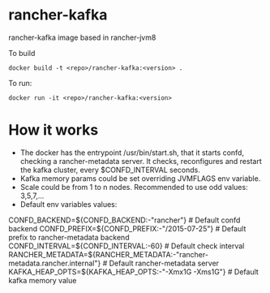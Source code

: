 rancher-kafka
============

rancher-kafka image based in rancher-jvm8

To build

```
docker build -t <repo>/rancher-kafka:<version> .
```

To run:

```
docker run -it <repo>/rancher-kafka:<version> 
```

# How it works

* The docker has the entrypoint /usr/bin/start.sh, that it starts confd, checking a rancher-metadata server. It checks, reconfigures and restart the kafka cluster, every $CONFD_INTERVAL seconds.
* Kafka memory params could be set overriding JVMFLAGS env variable.
* Scale could be from 1 to n nodes. Recommended to use odd values: 3,5,7,...
* Default env variables values:

CONFD_BACKEND=${CONFD_BACKEND:-"rancher"}               # Default confd backend
CONFD_PREFIX=${CONFD_PREFIX:-"/2015-07-25"}             # Default prefix to rancher-metadata backend
CONFD_INTERVAL=${CONFD_INTERVAL:-60}                    # Default check interval
RANCHER_METADATA=${RANCHER_METADATA:-"rancher-metadata.rancher.internal"}   # Default rancher-metadata server
KAFKA_HEAP_OPTS=${KAFKA_HEAP_OPTS:-"-Xmx1G -Xms1G"}     # Default kafka memory value
